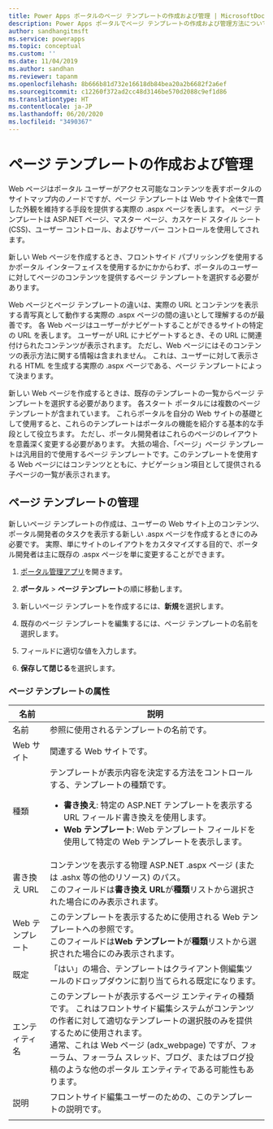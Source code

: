 ```yaml
---
title: Power Apps ポータルのページ テンプレートの作成および管理 | MicrosoftDocs
description: Power Apps ポータルでページ テンプレートの作成および管理方法について | MicrosoftDocs
author: sandhangitmsft
ms.service: powerapps
ms.topic: conceptual
ms.custom: ''
ms.date: 11/04/2019
ms.author: sandhan
ms.reviewer: tapanm
ms.openlocfilehash: 8b666b81d732e16618db84bea20a2b6682f2a6ef
ms.sourcegitcommit: c12260f372ad2cc48d3146be570d2088c9ef1d86
ms.translationtype: HT
ms.contentlocale: ja-JP
ms.lasthandoff: 06/20/2020
ms.locfileid: "3490367"
---
```

# <a name="create-and-manage-page-templates"></a>ページ テンプレートの作成および管理

Web ページはポータル ユーザーがアクセス可能なコンテンツを表すポータルのサイトマップ内のノードですが、ページ テンプレートは Web サイト全体で一貫した外観を維持する手段を提供する実際の .aspx ページを表します。 ページ テンプレートは ASP.NET ページ、マスター ページ、カスケード スタイル シート (CSS)、ユーザー コントロール、およびサーバー コントロールを使用してされます。

新しい Web ページを作成するとき、フロントサイド パブリッシングを使用するかポータル インターフェイスを使用するかにかからわず、ポータルのユーザーに対してページのコンテンツを提供するページ テンプレートを選択する必要があります。

Web ページとページ テンプレートの違いは、実際の URL とコンテンツを表示する青写真として動作する実際の .aspx ページの間の違いとして理解するのが最善です。 各 Web ページはユーザーがナビゲートすることができるサイトの特定の URL を表します。 ユーザーが URL にナビゲートするとき、その URL に関連付けられたコンテンツが表示されます。 ただし、Web ページにはそのコンテンツの表示方法に関する情報は含まれません。  これは、ユーザーに対して表示される HTML を生成する実際の .aspx ページである、ページ テンプレートによって決まります。

新しい Web ページを作成するときは、既存のテンプレートの一覧からページ テンプレートを選択する必要があります。 各スタート ポータルには複数のページ テンプレートが含まれています。 これらポータルを自分の Web サイトの基礎として使用すると、これらのテンプレートはポータルの機能を紹介する基本的な手段として役立ちます。 ただし、ポータル開発者はこれらのページのレイアウトを意義深く変更する必要があります。 大抵の場合、「ページ」ページ テンプレートは汎用目的で使用するページ テンプレートです。このテンプレートを使用する Web ページにはコンテンツとともに、ナビゲーション項目として提供される子ページの一覧が表示されます。

## <a name="manage-page-templates"></a>ページ テンプレートの管理

新しいページ テンプレートの作成は、ユーザーの Web サイト上のコンテンツ、ポータル開発者のタスクを表示する新しい .aspx ページを作成するときにのみ必要です。 実際、単にサイトのレイアウトをカスタマイズする目的で、ポータル開発者は主に既存の .aspx ページを単に変更することができます。

1. [ポータル管理アプリ](configure-portal.md)を開きます。

2. **ポータル** > **ページ テンプレート**の順に移動します。

3. 新しいページ テンプレートを作成するには、**新規**を選択します。

4. 既存のページ テンプレートを編集するには、ページ テンプレートの名前を選択します。

5. フィールドに適切な値を入力します。

6. **保存して閉じる**を選択します。

### <a name="page-template-attributes"></a>ページ テンプレートの属性

|名前 |説明 |
|-----|--------|
|名前    |参照に使用されるテンプレートの名前です。   |
|Web サイト   |関連する Web サイトです。   |
|種類   |テンプレートが表示内容を決定する方法をコントロールする、テンプレートの種類です。<ul><li>**書き換え**: 特定の ASP.NET テンプレートを表示する URL フィールド書き換えを使用します。</li><li>**Web テンプレート**: Web テンプレート フィールドを使用して特定の Web テンプレートを表示します。</li></ul>   |
|書き換え URL   |コンテンツを表示する物理 ASP.NET .aspx ページ (または .ashx 等の他のリソース) のパス。<br> このフィールドは**書き換え URL**が**種類**リストから選択された場合にのみ表示されます。 |
|Web テンプレート   |このテンプレートを表示するために使用される Web テンプレートへの参照です。<br>このフィールドは**Web テンプレート**が**種類**リストから選択された場合にのみ表示されます。  |
|既定   |「はい」の場合、テンプレートはクライアント側編集ツールのドロップダウンに割り当てられる既定になります。   |
|エンティティ名   |このテンプレートが表示するページ エンティティの種類です。 これはフロントサイド編集システムがコンテンツの作者に対して適切なテンプレートの選択肢のみを提供するために使用されます。<br>通常、これは Web ページ (adx_webpage) ですが、フォーラム、フォーラム スレッド、ブログ、またはブログ投稿のような他のポータル エンティティである可能性もあります。   |
|説明  |フロントサイド編集ユーザーのための、このテンプレートの説明です。 |
|||

